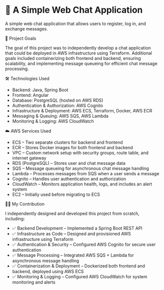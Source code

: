# 📌 A Simple Web Chat Application
A simple web chat application that allows users to register, log in, and exchange messages.

🎯 Project Goals

The goal of this project was to independently develop a chat application that could be deployed in AWS infrastructure using Terraform. Additional goals included containerizing both frontend and backend, ensuring scalability, and implementing message queueing for efficient chat message processing.

🛠️ Technologies Used

- Backend: Java, Spring Boot
- Frontend: Angular
- Database: PostgreSQL (hosted on AWS RDS)
- Authentication & Authorization: AWS Cognito
- Infrastructure & Deployment: AWS ECS, Terraform, Docker, AWS ECR
- Messaging & Queuing: AWS SQS, AWS Lambda
- Monitoring & Logging: AWS CloudWatch

☁️ AWS Services Used

- ECS – Two separate clusters for backend and frontend
- ECR – Stores Docker images for both frontend and backend
- VPC – Custom network setup with security groups, route table, and internet gateway
- RDS (PostgreSQL) – Stores user and chat message data
- SQS – Message queueing for asynchronous chat message handling
- Lambda – Processes messages from SQS when a user sends a message
- Cognito – Handles user authentication and authorization
- CloudWatch – Monitors application health, logs, and includes an alert system
- EC2 – Initially used before migrating to ECS

👨‍💻 My Contribution

I independently designed and developed this project from scratch, including:
- ✅ Backend Development – Implemented a Spring Boot REST API
- ✅ Infrastructure as Code – Designed and provisioned AWS infrastructure using Terraform
- ✅ Authentication & Security – Configured AWS Cognito for secure user authentication
- ✅ Message Processing – Integrated AWS SQS + Lambda for asynchronous message handling
- ✅ Containerization & Deployment – Dockerized both frontend and backend, deployed using AWS ECS
- ✅ Monitoring & Logging – Configured AWS CloudWatch for system monitoring and alerts
